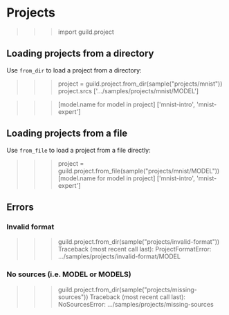 # Projects

>>> import guild.project

## Loading projects from a directory

Use `from_dir` to load a project from a directory:

>>> project = guild.project.from_dir(sample("projects/mnist"))
>>> project.srcs
['.../samples/projects/mnist/MODEL']

>>> [model.name for model in project]
['mnist-intro', 'mnist-expert']

## Loading projects from a file

Use `from_file` to load a project from a file directly:

>>> project = guild.project.from_file(sample("projects/mnist/MODEL"))
>>> [model.name for model in project]
['mnist-intro', 'mnist-expert']

## Errors

### Invalid format

>>> guild.project.from_dir(sample("projects/invalid-format"))
Traceback (most recent call last):
ProjectFormatError: .../samples/projects/invalid-format/MODEL

### No sources (i.e. MODEL or MODELS)

>>> guild.project.from_dir(sample("projects/missing-sources"))
Traceback (most recent call last):
NoSourcesError: .../samples/projects/missing-sources
